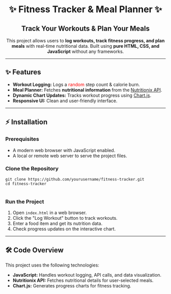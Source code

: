 <h1 align="center">✨ Fitness Tracker & Meal Planner ✨</h1>
<h2 align="center">Track Your Workouts & Plan Your Meals</h2>

<p align="center">
  This project allows users to <strong>log workouts, track fitness progress, and plan meals</strong> with real-time nutritional data. Built using <b>pure HTML, CSS, and JavaScript</b> without any frameworks.
</p>

---

<h2>✨ Features</h2>
<ul>
  <li><strong>Workout Logging:</strong> Logs a <span style="color:red;">random</span> step count & calorie burn.</li>
  <li><strong>Meal Planner:</strong> Fetches <strong>nutritional information</strong> from the <a href="https://www.nutritionix.com/" target="_blank">Nutritionix API</a>.</li>
  <li><strong>Dynamic Chart Updates:</strong> Tracks workout progress using <a href="https://www.chartjs.org/" target="_blank">Chart.js</a>.</li>
  <li><strong>Responsive UI:</strong> Clean and user-friendly interface.</li>
</ul>

---

<h2>⚡ Installation</h2>

<h3>Prerequisites</h3>
<ul>
  <li>A modern web browser with JavaScript enabled.</li>
  <li>A local or remote web server to serve the project files.</li>
</ul>

<h3>Clone the Repository</h3>
<pre>
<code>git clone https://github.com/yourusername/fitness-tracker.git
cd fitness-tracker
</code>
</pre>

<h3>Run the Project</h3>
<ol>
  <li>Open <code>index.html</code> in a web browser.</li>
  <li>Click the "Log Workout" button to track workouts.</li>
  <li>Enter a food item and get its nutrition data.</li>
  <li>Check progress updates on the interactive chart.</li>
</ol>

---

<h2>🛠️ Code Overview</h2>

<p>This project uses the following technologies:</p>
<ul>
  <li><b>JavaScript:</b> Handles workout logging, API calls, and data visualization.</li>
  <li><b>Nutritionix API:</b> Fetches nutritional details for user-selected meals.</li>
  <li><b>Chart.js:</b> Generates progress charts for fitness tracking.</li>
</ul>
